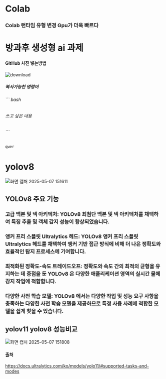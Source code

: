 # Colab 
### Colab 런타임 유형 변경 Gpu가 더욱 빠르다

# 방과후 생성형 ai 과제

#### GitHub 사진 넣는방법

![download](https://github.com/user-attachments/assets/06c57c59-8b59-4ea6-b439-94bd62f7c821)
##### 복사가능한 명령어
###### ``` bash
###### 쓰고 싶은 내용
###### ```
``` bash
qwer
```

# yolov8
![화면 캡처 2025-05-07 151611](https://github.com/user-attachments/assets/048e7582-5be9-443a-9103-5c8c065878d8)

## YOLOv8 주요 기능
### 고급 백본 및 넥 아키텍처: YOLOv8 최첨단 백본 및 넥 아키텍처를 채택하여 특징 추출 및 객체 감지 성능이 향상되었습니다.
### 앵커 프리 스플릿 Ultralytics 헤드: YOLOv8 앵커 프리 스플릿 Ultralytics 헤드를 채택하여 앵커 기반 접근 방식에 비해 더 나은 정확도와 효율적인 탐지 프로세스에 기여합니다.
### 최적화된 정확도-속도 트레이드오프: 정확도와 속도 간의 최적의 균형을 유지하는 데 중점을 둔 YOLOv8 은 다양한 애플리케이션 영역의 실시간 물체 감지 작업에 적합합니다.
### 다양한 사전 학습 모델: YOLOv8 에서는 다양한 작업 및 성능 요구 사항을 충족하는 다양한 사전 학습 모델을 제공하므로 특정 사용 사례에 적합한 모델을 쉽게 찾을 수 있습니다.

## yolov11 yolov8 성능비교
![화면 캡처 2025-05-07 151808](https://github.com/user-attachments/assets/f6a4844e-6e9f-4dfa-a1c8-ad0ade96eefe)

#### 출처
https://docs.ultralytics.com/ko/models/yolo11/#supported-tasks-and-modes
